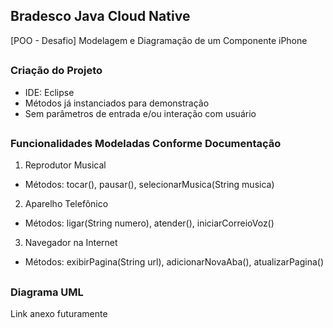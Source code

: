 ## Bradesco Java Cloud Native
[POO - Desafio] Modelagem e Diagramação de um Componente iPhone

##
### Criação do Projeto
 * IDE: Eclipse
 * Métodos já instanciados para demonstração
 * Sem parâmetros de entrada e/ou interação com usuário

## 
### Funcionalidades Modeladas Conforme Documentação
1. Reprodutor Musical
  * Métodos: tocar(), pausar(), selecionarMusica(String musica)

2. Aparelho Telefônico
  * Métodos: ligar(String numero), atender(), iniciarCorreioVoz()

3. Navegador na Internet
  * Métodos: exibirPagina(String url), adicionarNovaAba(), atualizarPagina()

##
### Diagrama UML

Link anexo futuramente

